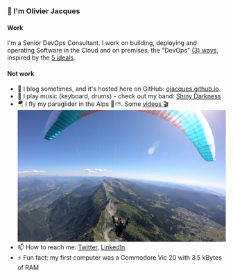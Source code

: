 ### 🖖 I'm Olivier Jacques


#### Work

I'm a Senior DevOps Consultant. I work on building, deploying and operating Software in the Cloud and on premises, the "DevOps" [(3) ways](https://itrevolution.com/the-three-ways-principles-underpinning-devops/), inspired by the [5 ideals](https://www.olivierjacques.com/blog/The-Unicorn-Project-Book-Review/#the-five-ideals).

#### Not work

- :newspaper: I blog sometimes, and it's hosted here on GitHub: [ojacques.github.io](https://ojacques.github.io).
- :musical_keyboard: I play music (keyboard, drums) - check out my band: [Shiny Darkness](https://www.shinydarkness.com/albums/)
- 🪂 I fly my paraglider in the Alps 🌄⛅. Some [videos :clapper:](https://www.youtube.com/watch?v=EFSgRfM4bB8&list=PLXlngHSyS_5_1a0N_O7EIQbxPQbU_x9pm&index=1)
![](parapente-vercors-france-olivier.png)
- 📫 How to reach me: [Twitter](https://twitter.com/ojacques2), [LinkedIn](https://www.linkedin.com/in/olivierjacques/).
- ⚡ Fun fact: my first computer was a Commodore Vic 20 with 3.5 kBytes of RAM

